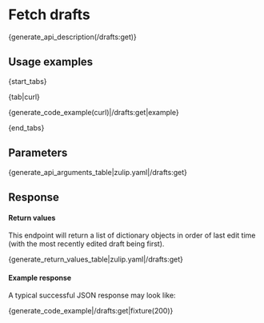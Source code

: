 # Fetch drafts

{generate_api_description(/drafts:get)}

## Usage examples

{start_tabs}

{tab|curl}

{generate_code_example(curl)|/drafts:get|example}

{end_tabs}

## Parameters

{generate_api_arguments_table|zulip.yaml|/drafts:get}

## Response

#### Return values

This endpoint will return a list of dictionary objects in order of last edit time
(with the most recently edited draft being first).

{generate_return_values_table|zulip.yaml|/drafts:get}

#### Example response

A typical successful JSON response may look like:

{generate_code_example|/drafts:get|fixture(200)}
